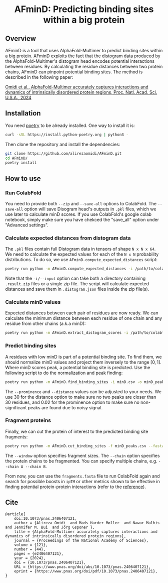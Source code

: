 <div align="center">
<h1 align="center">AFminD: Predicting binding sites within a big protein</h1>
</div>


## Overview
AFminD is a tool that uses AlphaFold-Multimer to predict binding sites within a big protein. AFminD exploits the fact that the distogram data produced by the AlphaFold-Multimer's distogram head encodes potential interactions between residues. By calculating the residue distances between two protein chains, AFminD can pinpoint potential binding sites. The method is described in the following paper:

[Omidi et al., AlphaFold-Multimer accurately captures interactions and dynamics of intrinsically disordered protein regions, Proc. Natl. Acad. Sci. U.S.A., 2024](https://doi.org/10.1073/pnas.2406407121)


## Installation
You need [poetry](https://python-poetry.org/) to be already installed. One way to install it is:
```bash
curl -sSL https://install.python-poetry.org | python3 -
```

Then clone the repository and install the dependencies:

```bash
git clone https://github.com/alirezaomidi/AFminD.git
cd AFminD/
poetry install
```

## How to use

### Run ColabFold
You need to provide both `--zip` and `--save-all` options to ColabFold. The `--save-all` option will save Disogram head's outputs in `.pkl` files, which we use later to calculate minD scores. If you use ColabFold's google colab notebook, simply make sure you have chekced the "save_all" option under "Advanced settings".


### Calculate expected distances from distogram data
The `.pkl` files contain full Distogram data in tensors of shape `N x N x 64`. We need to calculate the expected values for each of the `N x N` probability distributions.
To do so, we use `AFminD.compute_expected_distances` script:
```bash
poetry run python -m AFminD.compute_expected_distances -i /path/to/colabfold/dir/or/zipfile --n-jobs 5
```
Note that the `-i/--input` option can take both a directory containing `.result.zip` files or a single zip file.
The script will calculate expected distances and save them in `.distogram.json` files inside the zip file(s).


### Calculate minD values
Expected distances between each pair of residues are now ready. We can calculate the minimum distance between each residue of one chain and any residue from other chains (a.k.a minD):
```bash
poetry run python -m AFminD.extract_distogram_scores -i /path/to/colabfold/dir/or/zipfile -o minD.csv --n-jobs 10
```

### Predict binding sites
A residues with low minD is part of a potential binding site. To find them, we should normalize minD values and project them inversely to the range $[0, 1]$. Where minD scores peak, a potential binding site is predicted. Use the following script to do the normalization and peak finding:
```bash
poetry run python -m AFminD.find_binding_sites -i minD.csv -o minD_peaks.csv --n-jobs 10 --prominence 0.02 --distance 30
```
The `--prominence` and `--distance` values can be adjusted to your needs. We use $30$ for the distance option to make sure no two peaks are closer than 30 residues, and $0.02$ for the prominence option to make sure no non-significant peaks are found due to noisy signal.


### Fragment proteins
Finally, we can cut the protein of interest to the predicted binding site fragments:
```bash
poetry run python -m AFminD.cut_binding_sites -f minD_peaks.csv --fasta-file /path/to/fasta/file/used/for/colabfold.fasta -o fragments.fasta --n-jobs 10 --window 30 --chain A
```
The `--window` option specifies fragment sizes.
The `--chain` option specifies the protein chains to be fragmented. You can specify multiple chains, e.g. `--chain A --chain B`.

From now, you can use the `fragments.fasta` file to run ColabFold again and search for possible boosts in `ipTM` or other metrics shown to be effective in finding potential protein-protein interactions (refer to the [reference](#cite)).


## Cite
```
@article{
    doi:10.1073/pnas.2406407121,
    author = {Alireza Omidi  and Mads Harder Møller  and Nawar Malhis  and Jennifer M. Bui  and Jörg Gsponer },
    title = {AlphaFold-Multimer accurately captures interactions and dynamics of intrinsically disordered protein regions},
    journal = {Proceedings of the National Academy of Sciences},
    volume = {121},
    number = {44},
    pages = {e2406407121},
    year = {2024},
    doi = {10.1073/pnas.2406407121},
    URL = {https://www.pnas.org/doi/abs/10.1073/pnas.2406407121},
    eprint = {https://www.pnas.org/doi/pdf/10.1073/pnas.2406407121},
}
```
